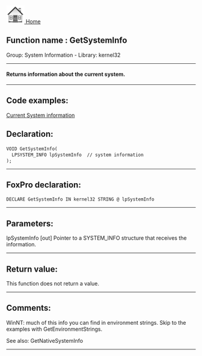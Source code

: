 [<img src="../../images/home.png"> Home ](https://github.com/VFPX/Win32API)  

## Function name : GetSystemInfo
Group: System Information - Library: kernel32    
***  


#### Returns information about the current system.
***  


## Code examples:
[Current System information](../../samples/sample_096.md)  

## Declaration:
```foxpro  
VOID GetSystemInfo(
  LPSYSTEM_INFO lpSystemInfo  // system information
);  
```  
***  


## FoxPro declaration:
```foxpro  
DECLARE GetSystemInfo IN kernel32 STRING @ lpSystemInfo  
```  
***  


## Parameters:
lpSystemInfo 
[out] Pointer to a SYSTEM_INFO structure that receives the information.  
***  


## Return value:
This function does not return a value.  
***  


## Comments:
WinNT: much of this info you can find in environment strings. Skip to the examples with GetEnvironmentStrings.  
  
See also: GetNativeSystemInfo   
  
***  

